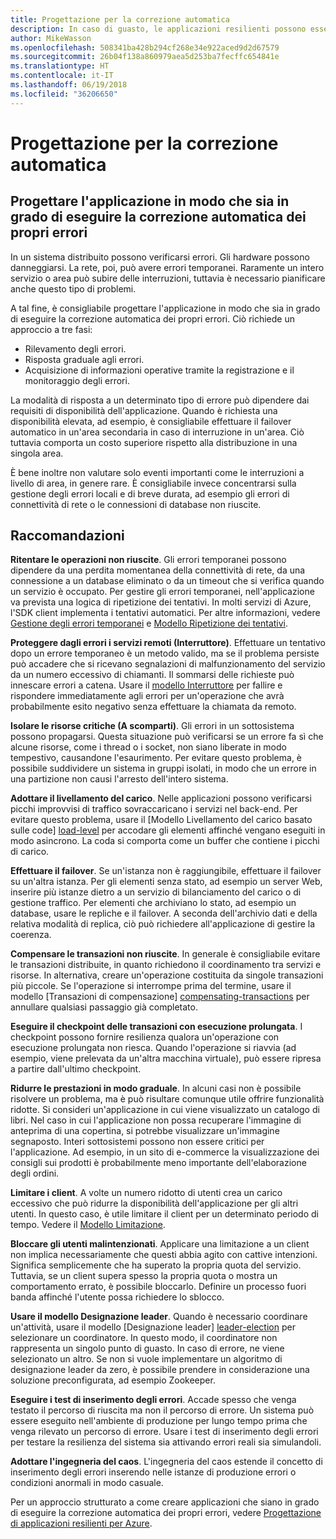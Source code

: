 ```yaml
---
title: Progettazione per la correzione automatica
description: In caso di guasto, le applicazioni resilienti possono essere ripristinate senza alcun intervento manuale.
author: MikeWasson
ms.openlocfilehash: 508341ba428b294cf268e34e922aced9d2d67579
ms.sourcegitcommit: 26b04f138a860979aea5d253ba7fecffc654841e
ms.translationtype: HT
ms.contentlocale: it-IT
ms.lasthandoff: 06/19/2018
ms.locfileid: "36206650"
---
```

# <a name="design-for-self-healing"></a>Progettazione per la correzione automatica

## <a name="design-your-application-to-be-self-healing-when-failures-occur"></a>Progettare l'applicazione in modo che sia in grado di eseguire la correzione automatica dei propri errori

In un sistema distribuito possono verificarsi errori. Gli hardware possono danneggiarsi. La rete, poi, può avere errori temporanei. Raramente un intero servizio o area può subire delle interruzioni, tuttavia è necessario pianificare anche questo tipo di problemi.

A tal fine, è consigliabile progettare l'applicazione in modo che sia in grado di eseguire la correzione automatica dei propri errori. Ciò richiede un approccio a tre fasi:

- Rilevamento degli errori.
- Risposta graduale agli errori.
- Acquisizione di informazioni operative tramite la registrazione e il monitoraggio degli errori.

La modalità di risposta a un determinato tipo di errore può dipendere dai requisiti di disponibilità dell'applicazione. Quando è richiesta una disponibilità elevata, ad esempio, è consigliabile effettuare il failover automatico in un'area secondaria in caso di interruzione in un'area. Ciò tuttavia comporta un costo superiore rispetto alla distribuzione in una singola area. 

È bene inoltre non valutare solo eventi importanti come le interruzioni a livello di area, in genere rare. È consigliabile invece concentrarsi sulla gestione degli errori locali e di breve durata, ad esempio gli errori di connettività di rete o le connessioni di database non riuscite.

## <a name="recommendations"></a>Raccomandazioni

**Ritentare le operazioni non riuscite**. Gli errori temporanei possono dipendere da una perdita momentanea della connettività di rete, da una connessione a un database eliminato o da un timeout che si verifica quando un servizio è occupato. Per gestire gli errori temporanei, nell'applicazione va prevista una logica di ripetizione dei tentativi. In molti servizi di Azure, l'SDK client implementa i tentativi automatici. Per altre informazioni, vedere [Gestione degli errori temporanei][transient-fault-handling] e [Modello Ripetizione dei tentativi][retry].

**Proteggere dagli errori i servizi remoti (Interruttore)**. Effettuare un tentativo dopo un errore temporaneo è un metodo valido, ma se il problema persiste può accadere che si ricevano segnalazioni di malfunzionamento del servizio da un numero eccessivo di chiamanti. Il sommarsi delle richieste può innescare errori a catena. Usare il [modello Interruttore][circuit-breaker] per fallire e rispondere immediatamente agli errori per un'operazione che avrà probabilmente esito negativo senza effettuare la chiamata da remoto.  

**Isolare le risorse critiche (A scomparti)**. Gli errori in un sottosistema possono propagarsi. Questa situazione può verificarsi se un errore fa sì che alcune risorse, come i thread o i socket, non siano liberate in modo tempestivo, causandone l'esaurimento. Per evitare questo problema, è possibile suddividere un sistema in gruppi isolati, in modo che un errore in una partizione non causi l'arresto dell'intero sistema.  

**Adottare il livellamento del carico**. Nelle applicazioni possono verificarsi picchi improvvisi di traffico sovraccaricano i servizi nel back-end. Per evitare questo problema, usare il [Modello Livellamento del carico basato sulle code] [ load-level] per accodare gli elementi affinché vengano eseguiti in modo asincrono. La coda si comporta come un buffer che contiene i picchi di carico. 

**Effettuare il failover**. Se un'istanza non è raggiungibile, effettuare il failover su un'altra istanza. Per gli elementi senza stato, ad esempio un server Web, inserire più istanze dietro a un servizio di bilanciamento del carico o di gestione traffico. Per elementi che archiviano lo stato, ad esempio un database, usare le repliche e il failover. A seconda dell'archivio dati e della relativa modalità di replica, ciò può richiedere all'applicazione di gestire la coerenza. 

**Compensare le transazioni non riuscite**. In generale è consigliabile evitare le transazioni distribuite, in quanto richiedono il coordinamento tra servizi e risorse. In alternativa, creare un'operazione costituita da singole transazioni più piccole. Se l'operazione si interrompe prima del termine, usare il modello [Transazioni di compensazione] [ compensating-transactions] per annullare qualsiasi passaggio già completato. 

**Eseguire il checkpoint delle transazioni con esecuzione prolungata**. I checkpoint possono fornire resilienza qualora un'operazione con esecuzione prolungata non riesca. Quando l'operazione si riavvia (ad esempio, viene prelevata da un'altra macchina virtuale), può essere ripresa a partire dall'ultimo checkpoint.

**Ridurre le prestazioni in modo graduale**. In alcuni casi non è possibile risolvere un problema, ma è può risultare comunque utile offrire funzionalità ridotte. Si consideri un'applicazione in cui viene visualizzato un catalogo di libri. Nel caso in cui l'applicazione non possa recuperare l'immagine di anteprima di una copertina, si potrebbe visualizzare un'immagine segnaposto. Interi sottosistemi possono non essere critici per l'applicazione. Ad esempio, in un sito di e-commerce la visualizzazione dei consigli sui prodotti è probabilmente meno importante dell'elaborazione degli ordini.

**Limitare i client**. A volte un numero ridotto di utenti crea un carico eccessivo che può ridurre la disponibilità dell'applicazione per gli altri utenti. In questo caso, è utile limitare il client per un determinato periodo di tempo. Vedere il [Modello Limitazione][throttle].

**Bloccare gli utenti malintenzionati**. Applicare una limitazione a un client non implica necessariamente che questi abbia agito con cattive intenzioni. Significa semplicemente che ha superato la propria quota del servizio. Tuttavia, se un client supera spesso la propria quota o mostra un comportamento errato, è possibile bloccarlo. Definire un processo fuori banda affinché l'utente possa richiedere lo sblocco.

**Usare il modello Designazione leader**. Quando è necessario coordinare un'attività, usare il modello [Designazione leader] [ leader-election] per selezionare un coordinatore. In questo modo, il coordinatore non rappresenta un singolo punto di guasto. In caso di errore, ne viene selezionato un altro. Se non si vuole implementare un algoritmo di designazione leader da zero, è possibile prendere in considerazione una soluzione preconfigurata, ad esempio Zookeeper.  

**Eseguire i test di inserimento degli errori**. Accade spesso che venga testato il percorso di riuscita ma non il percorso di errore. Un sistema può essere eseguito nell'ambiente di produzione per lungo tempo prima che venga rilevato un percorso di errore. Usare i test di inserimento degli errori per testare la resilienza del sistema sia attivando errori reali sia simulandoli. 

**Adottare l'ingegneria del caos**. L'ingegneria del caos estende il concetto di inserimento degli errori inserendo nelle istanze di produzione errori o condizioni anormali in modo casuale. 

Per un approccio strutturato a come creare applicazioni che siano in grado di eseguire la correzione automatica dei propri errori, vedere [Progettazione di applicazioni resilienti per Azure][resiliency-overview].  

[circuit-breaker]: ../../patterns/circuit-breaker.md
[compensating-transactions]: ../../patterns/compensating-transaction.md
[leader-election]: ../../patterns/leader-election.md
[load-level]: ../../patterns/queue-based-load-leveling.md
[resiliency-overview]: ../../resiliency/index.md
[retry]: ../../patterns/retry.md
[throttle]: ../../patterns/throttling.md
[transient-fault-handling]: ../../best-practices/transient-faults.md

